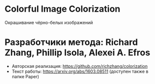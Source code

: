 # Colorful Image Colorization
Окрашивание чёрно-белых изображений
# Разработчики метода: Richard Zhang, Phillip Isola, Alexei A. Efros
* Авторская реализация: https://github.com/richzhang/colorization
* Текст работы: https://arxiv.org/abs/1603.08511 (доступен также в папке Paper)
